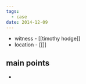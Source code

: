 ```yaml
---
tags:
  - case
date: 2014-12-09
---
```

- witness - [[timothy hodge]]
- location - [[]]
## main points
- 